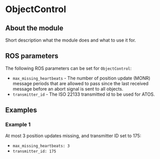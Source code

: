 # ObjectControl

## About the module
Short description what the module does and what to use it for.

## ROS parameters
The following ROS parameters can be set for `ObjectControl`:

- `max_missing_heartbeats` - The number of position update (MONR) message periods that are allowed to pass since the last received message before an abort signal is sent to all objects. 
- `transmitter_id` - The ISO 22133 transmitted id to be used for ATOS.


## Examples
### Example 1
At most 3 position updates missing, and transmitter ID set to 175:
- `max_missing_heartbeats: 3`
- `transmitter_id: 175`
